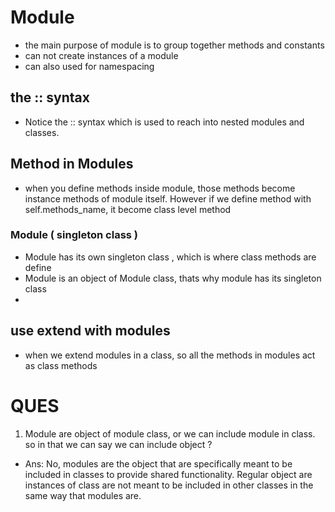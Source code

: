 # Module 
- the main purpose of module is to group together methods and constants 
- can not create instances of a module 
- can also used for namespacing


## the :: syntax  
- Notice the :: syntax which is used to reach into nested modules and classes.

## Method in Modules 
- when you define methods inside module, those methods become instance methods of module itself. However if we define method with self.methods_name, it become class level method 

### Module ( singleton class )
- Module has its own singleton class , which is where class methods are define 
- Module is an object of Module class, thats why module has its singleton class 
- 



## use extend with modules 
- when we extend modules in a class, so all the methods in modules act as  class methods 


# QUES
1. Module are object of module class, or we can  include module in class. so in that we can say we can include object ?
- Ans: No, modules are the object that are specifically meant to be included in classes to provide shared functionality. Regular object are instances of class are not meant to be included in other classes in the same way that modules are. 

